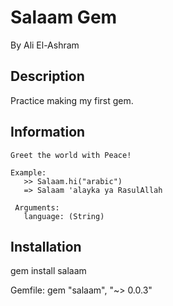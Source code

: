 # Salaam Gem

By Ali El-Ashram

## Description

Practice making my first gem.

## Information

    Greet the world with Peace!

    Example:
       >> Salaam.hi("arabic")
       => Salaam 'alayka ya RasulAllah

     Arguments:
       language: (String)

## Installation

gem install salaam

Gemfile: gem "salaam", "~> 0.0.3"
